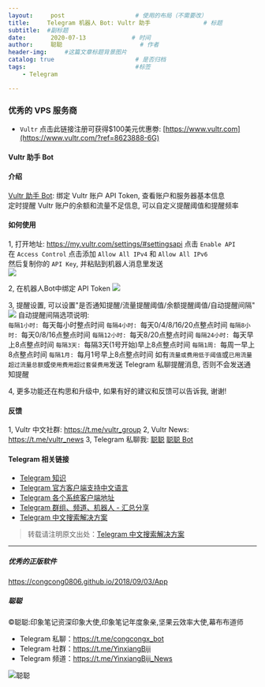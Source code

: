```yaml
---
layout:     post                    # 使用的布局（不需要改）
title:     Telegram 机器人 Bot: Vultr 助手               # 标题 
subtitle:  #副标题
date:       2020-07-13             # 时间
author:     聪聪                      # 作者
header-img:     #这篇文章标题背景图片
catalog: true                       # 是否归档
tags:                               #标签
    - Telegram

---
```


### 优秀的 VPS 服务商
* `Vultr` 
点击此链接注册可获得$100美元优惠劵: [https://www.vultr.com](https://www.vultr.com/?ref=8623888-6G)

#### Vultr 助手 Bot

#### 介绍
[Vultr 助手 Bot](https://t.me/vultr_helper_bot): 绑定 Vultr 账户 API Token, 查看账户和服务器基本信息<br/>
定时提醒 Vultr 账户的余额和流量不足信息, 可以自定义提醒阈值和提醒频率

#### 如何使用
1, 打开地址: https://my.vultr.com/settings/#settingsapi
点击 `Enable API`<br/>
在 `Access Control` 点击添加 `Allow All IPv4` 和 `Allow All IPv6`<br/>
然后复制你的 `API Key`, 并粘贴到机器人消息里发送</br>
![](https://i.v2ex.co/FGCGA0AN.png)

2, 在机器人Bot中绑定 API Token
![](https://i.v2ex.co/U42nR528.jpeg)

3, 提醒设置, 可以设置"是否通知提醒/流量提醒阈值/余额提醒阈值/自动提醒间隔"
![](https://i.v2ex.co/B83qfEkJ.jpeg)
自动提醒间隔选项说明:</br>
`每隔1小时: `每天每小时整点时间
`每隔4小时: `每天0/4/8/16/20点整点时间
`每隔8小时: `每天0/8/16点整点时间
`每隔12小时: `每天8/20点整点时间
`每隔24小时: `每天早上8点整点时间
`每隔3天: `每隔3天(1号开始)早上8点整点时间
`每隔1周: `每周一早上8点整点时间
`每隔1月: `每月1号早上8点整点时间
如有`流量或费用低于阈值`或`已用流量超过流量总额`或`使用费用超过套餐费用`发送 Telegram 私聊提醒消息, 否则不会发送通知提醒

4, 更多功能还在构思和升级中, 如果有好的建议和反馈可以告诉我, 谢谢!

#### 反馈
1, Vultr 中文社群: <https://t.me/vultr_group>
2, Vultr News: <https://t.me/vultr_news>
3, Telegram 私聊我: [聪聪](https://t.me/congcong) [聪聪 Bot](https://t.me/congcongx_bot)


#### Telegram 相关链接
* [Telegram 知识](https://congcong0806.github.io/2019/04/11/Telegram)
* [Telegram 官方客户端支持中文语言](https://congcong0806.github.io/2019/02/21/Telegram)
* [Telegram 各个系统客户端地址](https://congcong0806.github.io/2019/01/08/Telegram)
* [Telegram 群组、频道、机器人 - 汇总分享](https://congcong0806.github.io/2018/04/24/Telegram)
* [Telegram 中文搜索解决方案](https://congcong0806.github.io/2019/11/04/TelegramSearch)

> 转载请注明原文出处：[Telegram 中文搜索解决方案](https://bit.ly/36x6bTO)

- - - -

##### 优秀的正版软件
<https://congcong0806.github.io/2018/09/03/App>

##### 聪聪
&copy;聪聪:印象笔记资深印象大使,印象笔记年度象亲,坚果云效率大使,幕布布道师

* Telegram 私聊：<https://t.me/congcongx_bot>
* Telegram 社群：<https://t.me/YinxiangBiji>
* Telegram 频道：<https://t.me/YinxiangBiji_News>

![聪聪](https://i.v2ex.co/3wc207g5.png)
